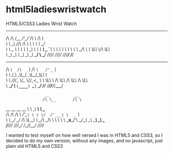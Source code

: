 html5ladieswristwatch
=====================

HTML5/CSS3 Ladies Wrist Watch

 __  __  ______         __       ______    
/\ \/\ \/\__  _\/'\_/`\/\ \     /\  ___\   
\ \ \_\ \/_/\ \/\      \ \ \    \ \ \__/   
 \ \  _  \ \ \ \ \ \__\ \ \ \  __\ \___``\ 
  \ \ \ \ \ \ \ \ \ \_/\ \ \ \L\ \\/\ \L\ \
   \ \_\ \_\ \ \_\ \_\\ \_\ \____/ \ \____/
    \/_/\/_/  \/_/\/_/ \/_/\/___/   \/___/ 
                                           
                                           
 ____     ____    ____       __     
/\  _`\  /\  _`\ /\  _`\   /'__`\   
\ \ \/\_\\ \,\L\_\ \,\L\_\/\_\L\ \  
 \ \ \/_/_\/_\__ \\/_\__ \\/_/_\_<_ 
  \ \ \L\ \ /\ \L\ \/\ \L\ \/\ \L\ \
   \ \____/ \ `\____\ `\____\ \____/
    \/___/   \/_____/\/_____/\/___/ 
                                    
                                   
                     __           __         
                    /\ \__       /\ \        
 __  __  __     __  \ \ ,_\   ___\ \ \___    
/\ \/\ \/\ \  /'__`\ \ \ \/  /'___\ \  _ `\  
\ \ \_/ \_/ \/\ \L\.\_\ \ \_/\ \__/\ \ \ \ \ 
 \ \___x___/'\ \__/.\_\\ \__\ \____\\ \_\ \_\
  \/__//__/   \/__/\/_/ \/__/\/____/ \/_/\/_/
  
  I wanted to test myself on how well versed
  I was in HTML5 and CSS3, so I decided to do
  my own version, without any images, and no
  javascript, just plain old HTML5 and CSS3
